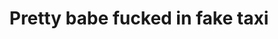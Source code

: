 ---
layout: post
title: Pretty babe fucked in fake taxi
duration: '12:02'
view: 222
rate: 2
video: 'https://flashservice.xvideos.com/embedframe/26416065'
priority: 0.9
changefreq: daily
---